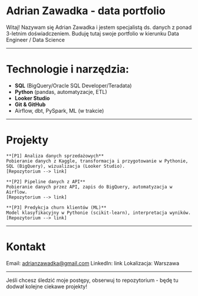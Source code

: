 # Adrian Zawadka - data portfolio

Witaj!
Nazywam się Adrian Zawadka i jestem specjalistą ds. danych z ponad 3-letnim doświadczeniem.
Buduję tutaj swoje portfolio w kierunku Data Engineer / Data Science

 -----

# Technologie i narzędzia:
 - **SQL** (BigQuery/Oracle SQL Developer/Teradata)
 - **Python** (pandas, automatyzacje, ETL)
 - **Looker Studio**
 - **Git & GitHub**
 - Airflow, dbt, PySpark, ML (w trakcie)

 -----

# Projekty

	**[P1] Analiza danych sprzedażowych**
	Pobieranie danych z Kaggle, transformacja i przygotowanie w Pythonie, SQL (BigQuery), wizualizacja (Looker Studio).
	[Repozytorium --> link]

	**[P2] Pipeline danych z API**
	Pobieranie danych przez API, zapis do BigQuery, automatyzacja w Airflow.
	[Repozytorium --> link]

	**[P3] Predykcja churn klientów (ML)**
	Model klasyfikacyjny w Pythonie (scikit-learn), interpretacja wyników.
	[Repozytorium --> link]

 -----

# Kontakt
Email: adrianzawadka@gmail.com
LinkedIn: link
Lokalizacja: Warszawa

 -----

Jeśli chcesz śledzić moje postępy, obserwuj to repozytorium - będę tu dodwał kolejne ciekawe projekty! 
